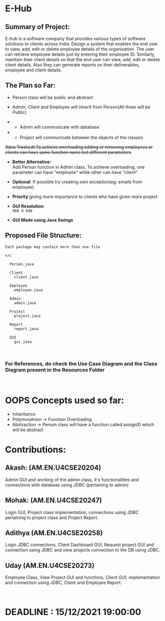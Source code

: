 # E-Hub

## Summary of Project: 

E-hub is a software company that provides various types of software solutions to clients across India. Design a system that enables the end user to view, add, edit or delete employee details of the organisation. The user can retrieve employee details just by entering their employee ID. Similarly, maintain their client details so that the end user can view, add, edit or delete client details. Also they can generate reports on their deliverables, employee and client details.   


## The Plan so Far: 

* Person class will be public and abstract

* Admin, Client and Employee will inherit from Person(All three will be Public)

* * Admin will communicate with database

* * Project will communicate between the objects of the classes

~~(Idea Trashed):To achieve overloading adding or removing employees or clients can have same function name but different parameters~~

 * **Better Alternative:** <br>Add Person function in Admin class, To achieve overloading, one parameter can have "employee" while other can have "client"

* **Optional**: If possible try creating own exception(eg: emails from employee)

* **Priority**:giving more importance to clients who have given more project

* **GUI Resolution**:<br> `960 X 640`

* **GUI Made using Java Swings**

## Proposed File Structure: 

` Each package may contain more than one file `

```
src 
  
  Person.java
  
  Client
    client.java
  
  Employee
    employee.java
  
  Admin
    admin.java
  
  Project
    project.java
  
  Report
    report.java
  
  GUI
    gui.java
```
<br>

### For References, do check the Use Case Diagram and the Class Diagram present in the Resources Folder

<br>

# OOPS Concepts used so far: 
* Inheritance
* Polymorphism -> Function Overloading
*  Abstraction -> Person class will have a function called assignID which will be abstract

# Contributions: 

## Akash: (AM.EN.U4CSE20204)

Admin GUI and working of the admin class, it's functionalities and connections with database using JDBC (pertaining to admin)

## Mohak: (AM.EN.U4CSE20247)

Login GUI, Project class implementation, connections using JDBC pertaining to project class and Project Report.

## Adithya (AM.EN.U4CSE20258)

Login JDBC connections, Client Dashboard GUI, Request project GUI and connection using JDBC and view projects connection to the DB using JDBC.

## Uday (AM.EN.U4CSE20273)

Employee Class, View Project GUI and functions, Client GUI, implementation and connection using JDBC, Client and Employee Report.

<br>

# DEADLINE : 15/12/2021 19:00:00 
